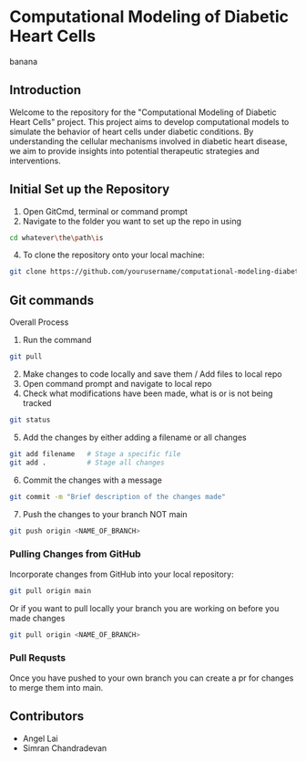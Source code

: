 # Computational Modeling of Diabetic Heart Cells
banana

## Introduction

Welcome to the repository for the "Computational Modeling of Diabetic Heart Cells" project. This project aims to develop computational models to simulate the behavior of heart cells under diabetic conditions. By understanding the cellular mechanisms involved in diabetic heart disease, we aim to provide insights into potential therapeutic strategies and interventions.

## Initial Set up the Repository
1. Open GitCmd, terminal or command prompt
2. Navigate to the folder you want to set up the repo in using
```bash
cd whatever\the\path\is
```
4. To clone the repository onto your local machine:
```bash
git clone https://github.com/yourusername/computational-modeling-diabetic-heart-cells.git
```

## Git commands
Overall Process
1. Run the command
```bash
git pull
```
2. Make changes to code locally and save them /  Add files to local repo
3. Open command prompt and navigate to local repo 
4. Check what modifications have been made, what is or is not being tracked
```bash
git status
```
5. Add the changes by either adding a filename or all changes
```bash
git add filename   # Stage a specific file
git add .          # Stage all changes
```
6. Commit the changes with a message
```bash
git commit -m "Brief description of the changes made"
```
7. Push the changes to your branch NOT main
```bash
git push origin <NAME_OF_BRANCH>
```

### Pulling Changes from GitHub
Incorporate changes from GitHub into your local repository:
```bash
git pull origin main
```
Or if you want to pull locally your branch you are working on before you made changes
```bash
git pull origin <NAME_OF_BRANCH>
```

### Pull Requsts
Once you have pushed to your own branch you can create a pr for changes to merge them into main. 


## Contributors
- Angel Lai
- Simran Chandradevan

